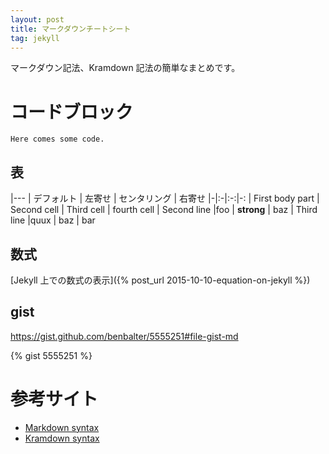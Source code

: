 ```yaml
---
layout: post
title: マークダウンチートシート
tag: jekyll
---
```

マークダウン記法、Kramdown 記法の簡単なまとめです。

# コードブロック

~~~~~~~~
Here comes some code.
~~~~~~~~

## 表

|---
| デフォルト | 左寄せ | センタリング | 右寄せ
|-|:-|:-:|-:
| First body part | Second cell | Third cell | fourth cell
| Second line |foo | **strong** | baz
| Third line |quux | baz | bar

## 数式

[Jekyll 上での数式の表示]({% post_url 2015-10-10-equation-on-jekyll %})

## gist

https://gist.github.com/benbalter/5555251#file-gist-md

{% gist 5555251 %}

# 参考サイト
- [Markdown syntax](http://daringfireball.net/projects/markdown/syntax)
- [Kramdown syntax](http://kramdown.gettalong.org/syntax.html)
